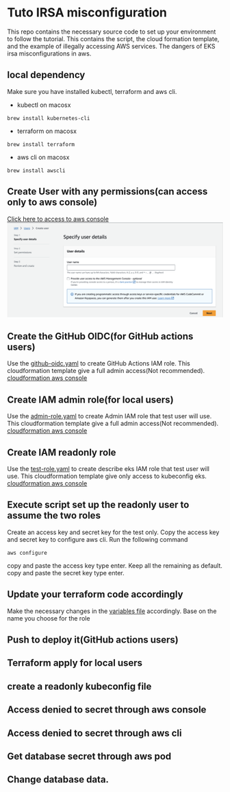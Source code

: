 # Tuto IRSA misconfiguration
This repo contains the necessary source code to set up your environment to follow the tutorial.
This contains the script, the cloud formation template, and the example of illegally accessing AWS services. The dangers of EKS irsa misconfigurations in aws.
## local dependency
Make sure you have installed kubectl, terraform and aws cli.
* kubectl on macosx
```shell
brew install kubernetes-cli
```
* terraform on macosx
```shell
brew install terraform
```

* aws cli on macosx
```shell
brew install awscli
```
## Create User with any permissions(can access only to aws console)
[Click here to access to aws console](https://us-east-1.console.aws.amazon.com/iamv2/home?region=us-east-1#/users)
![create aws user](images/aws-user.png)
## Create the GitHub OIDC(for GitHub actions users)
Use the [github-oidc.yaml](templates/github-oidc.yaml) to create GitHub Actions IAM role. This cloudformation template give a full admin access(Not recommended).
[cloudformation aws console](https://us-east-1.console.aws.amazon.com/cloudformation/home?region=us-east-1)
## Create IAM admin role(for local users)
Use the [admin-role.yaml](templates/admin-role.yaml) to create Admin IAM role that test user will use. This cloudformation template give a full admin access(Not recommended).
[cloudformation aws console](https://us-east-1.console.aws.amazon.com/cloudformation/home?region=us-east-1)
## Create IAM readonly role
Use the [test-role.yaml](templates/test-role.yaml) to create describe eks IAM role that test user will use. This cloudformation template give only access to kubeconfig eks.
[cloudformation aws console](https://us-east-1.console.aws.amazon.com/cloudformation/home?region=us-east-1)
## Execute script set up the readonly user to assume the two roles
Create an access key and secret key for the test only. Copy the access key and secret key to configure aws cli.
Run the following command
```shell
aws configure
```
copy and paste the access key type enter. Keep all the remaining as default.
copy and paste the secret key type enter.
## Update your terraform code accordingly
Make the necessary changes in the [variables file](variables.tf) accordingly. Base on the name you choose for the role 
## Push to deploy it(GitHub actions users)

## Terraform apply for local users

## create a readonly kubeconfig file

## Access denied to secret through aws console

## Access denied to secret through aws cli

## Get database secret through aws pod

## Change database data.
